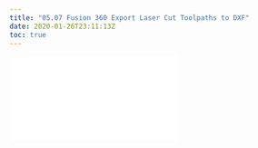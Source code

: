 ```yaml
---
title: "05.07 Fusion 360 Export Laser Cut Toolpaths to DXF"
date: 2020-01-26T23:11:13Z
toc: true
---
```


![Link to included file content](../../../../3d-modeling/fusion-360/fusion-360-export-laser-cut-toolpaths-to-dxf.md)
